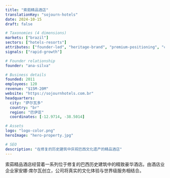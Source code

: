 ```yaml
---
title: "索茹精品酒店"
translationKey: "sojourn-hotels"
date: 2024-10-15
draft: false

# Taxonomies (4 dimensions)
markets: ["brazil"]
sectors: ["hotels-resorts"]
attributes: ["founder-led", "heritage-brand", "premium-positioning", "cultural-bridge"]
signals: ["rapid-growth"]

# Founder relationship
founder: "ana-silva"

# Business details
founded: 2011
employees: 120
revenue: "$15M-20M"
website: "https://sojournhotels.com.br"
headquarters:
  city: "萨尔瓦多"
  country: "br"
  region: "巴伊亚"
  coordinates: [-12.9714, -38.5014]

# Assets
logo: "logo-color.png"
heroImage: "hero-property.jpg"

# SEO
description: "在修复的历史建筑中庆祝巴西文化遗产的精品酒店"
---
```


索茹精品酒店经营着一系列位于修复的巴西历史建筑中的精致豪华酒店。由酒店业企业家安娜·席尔瓦创立，公司将真实的文化体验与世界级服务相结合。
